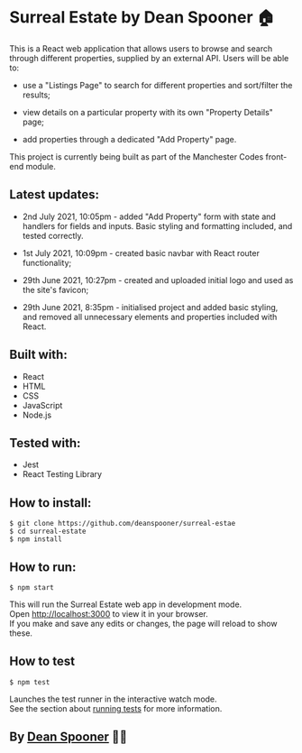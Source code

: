 # Surreal Estate by Dean Spooner 🏠

This is a React web application that allows users to browse and search through different properties, supplied by an external API. Users will be able to:

- use a "Listings Page" to search for different properties and sort/filter the results;

- view details on a particular property with its own "Property Details" page;

- add properties through a dedicated "Add Property" page.

This project is currently being built as part of the Manchester Codes front-end module.

## Latest updates:

- 2nd July 2021, 10:05pm - added "Add Property" form with state and handlers for fields and inputs. Basic styling and formatting included, and tested correctly.

- 1st July 2021, 10:09pm - created basic navbar with React router functionality;

- 29th June 2021, 10:27pm - created and uploaded initial logo and used as the site's favicon;

- 29th June 2021, 8:35pm - initialised project and added basic styling, and removed all unnecessary elements and properties included with React.

## Built with:

- React
- HTML
- CSS
- JavaScript
- Node.js

## Tested with:

- Jest
- React Testing Library

## How to install:

    $ git clone https://github.com/deanspooner/surreal-estae
    $ cd surreal-estate
    $ npm install

## How to run:

    $ npm start

This will run the Surreal Estate web app in development mode.\
Open [http://localhost:3000](http://localhost:3000) to view it in your browser.\
If you make and save any edits or changes, the page will reload to show these.

## How to test

    $ npm test

Launches the test runner in the interactive watch mode.\
See the section about [running tests](https://facebook.github.io/create-react-app/docs/running-tests) for more information.

## By [Dean Spooner](https://github.com/DeanSpooner) 👷‍♂️

